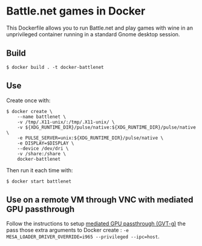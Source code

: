 Battle.net games in Docker
==========================

This Dockerfile allows you to run Battle.net and play games with wine in an unprivileged container running in a standard Gnome desktop session.

Build
-----
`$ docker build . -t docker-battlenet`

Use
---

Create once with:

```
$ docker create \
    --name battlenet \
    -v /tmp/.X11-unix/:/tmp/.X11-unix/ \
    -v ${XDG_RUNTIME_DIR}/pulse/native:${XDG_RUNTIME_DIR}/pulse/native \
    -e PULSE_SERVER=unix:${XDG_RUNTIME_DIR}/pulse/native \
    -e DISPLAY=$DISPLAY \
    --device /dev/dri \
    -v /share:/share \
    docker-battlenet
```

Then run it each time with:

```
$ docker start battlenet
```

Use on a remote VM through VNC with mediated GPU passthrough
------------------------------------------------------------

Follow the instructions to setup [mediated GPU passthrough (GVT-g)](https://github.com/intel/gvt-linux/wiki/GVTg_Setup_Guide) the pass those extra arguments to Docker create : `-e MESA_LOADER_DRIVER_OVERRIDE=i965 --privileged --ipc=host`.
